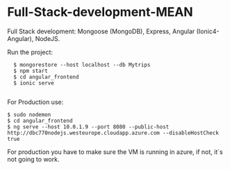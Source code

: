 # Full-Stack-development-MEAN
Full Stack development: Mongoose (MongoDB), Express, Angular (Ionic4-Angular), NodeJS.

Run the project:

```
  $ mongorestore --host localhost --db Mytrips
  $ npm start
  $ cd angular_frontend
  $ ionic serve
  
```

For Production use:
```
$ sudo nodemon
$ cd angular_frontend
$ ng serve --host 10.0.1.9 --port 8080 --public-host http://dbc770nodejs.westeurope.cloudapp.azure.com --disableHostCheck true
```
For production you have to make sure the VM is running in azure, if not, it´s not going to work.
